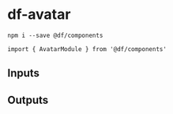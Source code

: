 # df-avatar

`npm i --save @df/components`

`import { AvatarModule } from '@df/components'`

## Inputs

## Outputs
